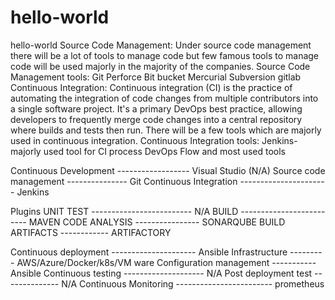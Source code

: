 # hello-world
hello-world
Source Code Management:
Under source code management there will be a lot of tools to manage code but few famous tools to manage code will be used majorly in the majority of the companies.
Source Code Management tools: 
Git
Perforce
Bit bucket
Mercurial
Subversion
gitlab
Continuous Integration:
Continuous integration (CI) is the practice of automating the integration of code changes from multiple contributors into a single software project. It's a primary DevOps best practice, allowing developers to frequently merge code changes into a central repository where builds and tests then run. 
There will be a few tools which are majorly used in continuous integration.
Continuous Integration tools:
Jenkins- majorly used tool for CI process
DevOps Flow and most used tools

Continuous Development  ------------------ Visual Studio (N/A)
 Source code management  ---------------  Git
Continuous Integration ---------------------- Jenkins

Plugins
UNIT TEST -------------------------  N/A
BUILD        -------------------------  MAVEN
CODE ANALYSIS ---------------- SONARQUBE
BUILD ARTIFACTS ------------   ARTIFACTORY

Continuous deployment ---------------------  Ansible
Infrastructure --------- AWS/Azure/Docker/k8s/VM ware
Configuration management ----------- Ansible
Continuous testing --------------------   N/A
Post deployment test -------------- N/A
Continuous Monitoring ------------------------ prometheus
